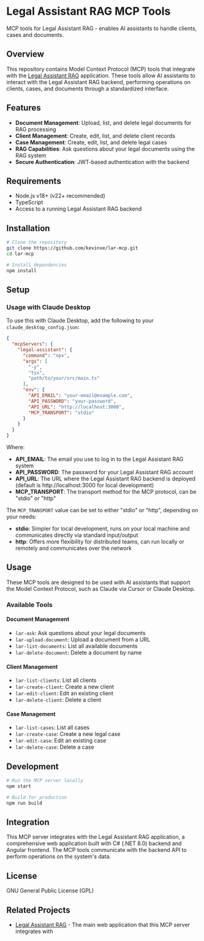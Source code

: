# Legal Assistant RAG MCP Tools

MCP tools for Legal Assistant RAG - enables AI assistants to handle clients, cases and documents.

## Overview

This repository contains Model Context Protocol (MCP) tools that integrate with the [Legal Assistant RAG](https://github.com/kevinxe/Legal-Assistant-RAG) application. These tools allow AI assistants to interact with the Legal Assistant RAG backend, performing operations on clients, cases, and documents through a standardized interface.

## Features

- **Document Management**: Upload, list, and delete legal documents for RAG processing
- **Client Management**: Create, edit, list, and delete client records
- **Case Management**: Create, edit, list, and delete legal cases
- **RAG Capabilities**: Ask questions about your legal documents using the RAG system
- **Secure Authentication**: JWT-based authentication with the backend


## Requirements

- Node.js v18+ (v22+ recommended)
- TypeScript
- Access to a running Legal Assistant RAG backend


## Installation

```bash
# Clone the repository
git clone https://github.com/kevinxe/lar-mcp.git
cd lar-mcp

# Install dependencies
npm install
```


## Setup
### Usage with Claude Desktop

To use this with Claude Desktop, add the following to your `claude_desktop_config.json`:

```json
{
  "mcpServers": {
    "legal-assistant": {
      "command": "npx",
      "args": [
        "-y",
        "tsx",
        "path/to/your/src/main.ts"
      ],
      "env": {
        "API_EMAIL": "your-email@example.com",
        "API_PASSWORD": "your-password",
        "API_URL": "http://localhost:3000",
        "MCP_TRANSPORT": "stdio"
      }
    }
  }
}
```

Where:

- **API_EMAIL**: The email you use to log in to the Legal Assistant RAG system
- **API_PASSWORD**: The password for your Legal Assistant RAG account
- **API_URL**: The URL where the Legal Assistant RAG backend is deployed (default is http://localhost:3000 for local development)
- **MCP_TRANSPORT**: The transport method for the MCP protocol, can be "stdio" or "http"

The `MCP_TRANSPORT` value can be set to either "stdio" or "http", depending on your needs:

- **stdio**: Simpler for local development, runs on your local machine and communicates directly via standard input/output
- **http**: Offers more flexibility for distributed teams, can run locally or remotely and communicates over the network


## Usage

These MCP tools are designed to be used with AI assistants that support the Model Context Protocol, such as Claude via Cursor or Claude Desktop.

### Available Tools

#### Document Management

- `lar-ask`: Ask questions about your legal documents
- `lar-upload-document`: Upload a document from a URL
- `lar-list-documents`: List all available documents
- `lar-delete-document`: Delete a document by name


#### Client Management

- `lar-list-clients`: List all clients
- `lar-create-client`: Create a new client
- `lar-edit-client`: Edit an existing client
- `lar-delete-client`: Delete a client


#### Case Management

- `lar-list-cases`: List all cases
- `lar-create-case`: Create a new legal case
- `lar-edit-case`: Edit an existing case
- `lar-delete-case`: Delete a case

## Development

```bash
# Run the MCP server locally
npm start

# Build for production
npm run build
```


## Integration

This MCP server integrates with the Legal Assistant RAG application, a comprehensive web application built with C\# (.NET 8.0) backend and Angular frontend. The MCP tools communicate with the backend API to perform operations on the system's data.

## License

GNU General Public License (GPL)

## Related Projects

- [Legal Assistant RAG](https://github.com/kevinxe/Legal-Assistant-RAG) - The main web application that this MCP server integrates with